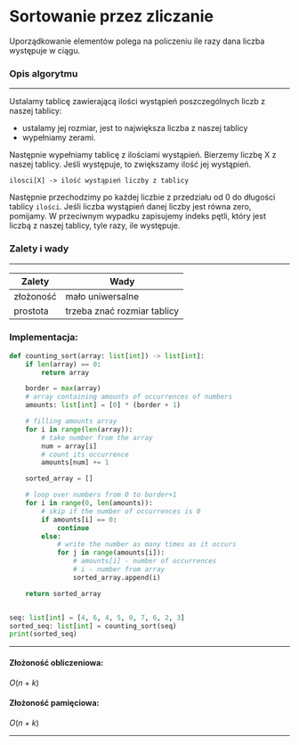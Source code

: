 # Sortowanie przez zliczanie

Uporządkowanie elementów polega na policzeniu ile razy dana liczba występuje w ciągu.

### Opis algorytmu

---

Ustalamy tablicę zawierającą ilości wystąpień poszczególnych liczb z naszej tablicy:

- ustalamy jej rozmiar, jest to największa liczba z naszej tablicy
- wypełniamy zerami.

Następnie wypełniamy tablicę z ilościami wystąpień. Bierzemy liczbę X z naszej tablicy. Jeśli występuje, to zwiększamy ilość jej wystąpień.

`ilosci[X] -> ilość wystąpień liczby z tablicy`

Następnie przechodzimy po każdej liczbie z przedziału od 0 do długości tablicy `ilości`. Jeśli liczba wystąpień danej liczby jest równa zero, pomijamy. W przeciwnym wypadku zapisujemy indeks pętli, który jest liczbą z naszej tablicy, tyle razy, ile występuje.

### Zalety i wady

---

| Zalety    | Wady                        |
| --------- | --------------------------- |
| złożoność | mało uniwersalne            |
| prostota  | trzeba znać rozmiar tablicy |

### Implementacja:

```py
def counting_sort(array: list[int]) -> list[int]:
    if len(array) == 0:
        return array

    border = max(array)
    # array containing amounts of occurrences of numbers
    amounts: list[int] = [0] * (border + 1)

    # filling amounts array
    for i in range(len(array)):
        # take number from the array
        num = array[i]
        # count its occurrence
        amounts[num] += 1

    sorted_array = []

    # loop over numbers from 0 to border+1
    for i in range(0, len(amounts)):
        # skip if the number of occurrences is 0
        if amounts[i] == 0:
            continue
        else:
            # write the number as many times as it occurs
            for j in range(amounts[i]):
                # amounts[i] - number of occurrences
                # i - number from array
                sorted_array.append(i)

    return sorted_array


seq: list[int] = [4, 6, 4, 5, 0, 7, 6, 2, 3]
sorted_seq: list[int] = counting_sort(seq)
print(sorted_seq)
```

---

#### Złożoność obliczeniowa:

$O(n+k)$

#### Złożoność pamięciowa:

$O(n+k)$

---
